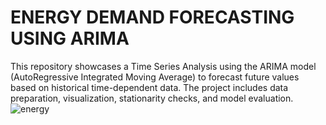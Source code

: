 # ENERGY DEMAND FORECASTING USING ARIMA
This repository showcases a Time Series Analysis using the ARIMA model (AutoRegressive Integrated Moving Average) to forecast future values based on historical time-dependent data. The project includes data preparation, visualization, stationarity checks, and model evaluation.
![energy](https://github.com/user-attachments/assets/f17f4083-bde7-434c-8341-320f5d843839)
